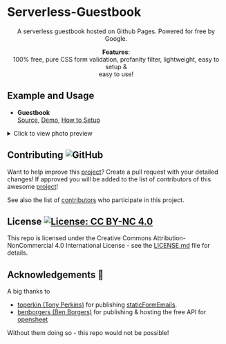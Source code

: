 


# Serverless-Guestbook
<div align="center">
A serverless guestbook hosted on Github Pages. Powered for free by Google.<br>

<b>Features</b>:<br>100% free, pure CSS form validation, profanity filter, lightweight, easy to setup & <br>
  easy to use!
</div>

## Example and Usage
- **Guestbook**  
  [Source](https://github.com/MarketingPipeline/Python-In-The-Browser/blob/main/demos/PyScript/adding_integers.html),
  [Demo](https://marketingpip.github.io/Serverless-Mail-Form/Contact-Form/),
   [How to Setup](https://marketingpip.github.io/Serverless-Mail-Form/Contact-Form/)
    

 
 
  
  
  

<details>
  <summary>Click to view photo preview</summary>
  <br>
<img src="https://i.imgur.com/f24lES2.png"></img>
</details>



## Contributing ![GitHub](https://img.shields.io/github/contributors/MarketingPipeline/Python-In-The-Browser)

Want to help improve this [project](https://github.com/MarketingPipeline/Python-In-The-Browser/)? Create a pull request with your detailed changes! If approved you will be added to the list of contributors of this awesome [project](https://github.com/MarketingPipeline/Python-In-The-Browser/)!

See also the list of
[contributors](https://github.com/MarketingPipeline/Python-In-The-Browser/graphs/contributors) who
participate in this project.

## License <a href="https://github.com/MarketingPipeline/Python-In-The-Browser/blob/main/LICENSE"> <img alt="License: CC BY-NC 4.0" src="https://img.shields.io/badge/License-CC%20BY--NC%204.0-orange.svg"></img></a>


This repo is licensed under the Creative Commons Attribution-NonCommercial 4.0 International License - see the
[LICENSE.md](https://github.com/MarketingPipeline/Python-In-The-Browser/blob/main/LICENSE) file for
details.

## Acknowledgements 💙

A big thanks to 
- [toperkin (Tony Perkins)](https://github.com/toperkin/) for publishing [staticFormEmails](https://github.com/toperkin/staticFormEmails). 
- [benborgers (Ben Borgers)](https://github.com/benborgers) for publishing & hosting the free API for [opensheet](https://github.com/benborgers/opensheet)

Without them doing so - this repo would not be possible!
